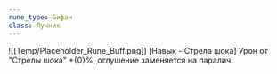 ```yaml
---
rune_type: Бифан
class: Лучник
---
```

![[Temp/Placeholder_Rune_Buff.png]]
[Навык - Стрела шока] Урон от "Стрелы шока" +{0}%, оглушение заменяется на паралич.
